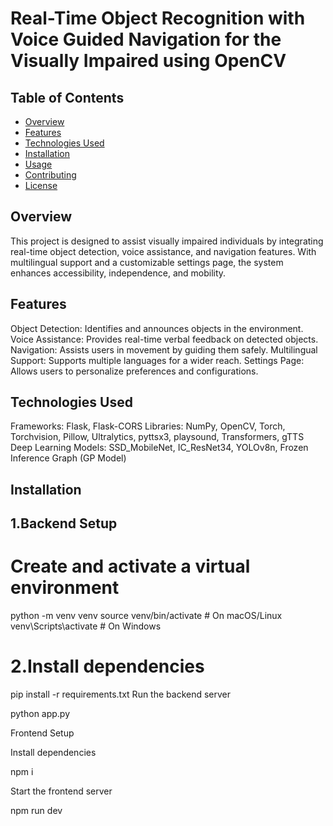 # Real-Time Object Recognition with Voice Guided Navigation for the Visually Impaired using OpenCV

## Table of Contents

- [Overview](#overview)
- [Features](#features)
- [Technologies Used](#technologiesused)
- [Installation](#installation)
- [Usage](#usage)
- [Contributing](#contributing)
- [License](#license)

## Overview

This project is designed to assist visually impaired individuals by integrating real-time object detection, voice assistance, and navigation features. With multilingual support and a customizable settings page, the system enhances accessibility, independence, and mobility.

## Features

Object Detection: Identifies and announces objects in the environment.
Voice Assistance: Provides real-time verbal feedback on detected objects.
Navigation: Assists users in movement by guiding them safely.
Multilingual Support: Supports multiple languages for a wider reach.
Settings Page: Allows users to personalize preferences and configurations.

## Technologies Used

Frameworks: Flask, Flask-CORS
Libraries: NumPy, OpenCV, Torch, Torchvision, Pillow, Ultralytics, pyttsx3, playsound, Transformers, gTTS
Deep Learning Models: SSD_MobileNet, IC_ResNet34, YOLOv8n, Frozen Inference Graph (GP Model)

## Installation

## 1.Backend Setup

# Create and activate a virtual environment

python -m venv venv
source venv/bin/activate  # On macOS/Linux
venv\Scripts\activate  # On Windows

# 2.Install dependencies

pip install -r requirements.txt
Run the backend server

python app.py

Frontend Setup

Install dependencies

npm i

Start the frontend server

npm run dev





